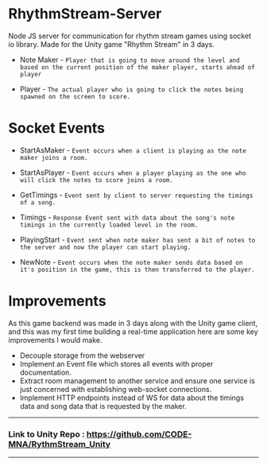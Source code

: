 # RhythmStream-Server 
Node JS server for communication for rhythm stream games using socket io library. 
Made for the Unity game "Rhythm Stream" in 3 days.


- Note Maker - ```Player that is going to move around the level and based on the current position of the maker player, starts ahead of player```

- Player -  ```The actual player who is going to click the notes being spawned on the screen to score.```

# Socket Events

- StartAsMaker - ```Event occurs when a client is playing as the note maker joins a room.```
- StartAsPlayer - ```Event occurs when a player playing as the one who will click the notes to score joins a room.```

- GetTimings - ```Event sent by client to server requesting the timings of a song.```
- Timings - ```Response Event sent with data about the song's note timings in the currently loaded level in the room.```

- PlayingStart - ```Event sent when note maker has sent a bit of notes to the server and now the player can start playing.```
- NewNote - ```Event occurs when the note maker sends data based on it's position in the game, this is then transferred to the player.```

# Improvements

As this game backend was made in 3 days along with the Unity game client, and this was my first time building a real-time application
here are some key improvements I would make.

- Decouple storage from the webserver
- Implement an Event file which stores all events with proper documentation.
- Extract room management to another service and ensure one service is just concerned with establishing web-socket connections.
- Implement HTTP endpoints instead of WS for data about the timings data and song data that is requested by the maker.

---
### Link to Unity Repo : https://github.com/CODE-MNA/RythmStream_Unity 
---
